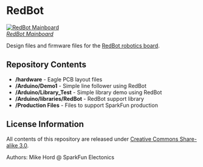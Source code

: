 RedBot
======

[![RedBot Mainboard](https://dlnmh9ip6v2uc.cloudfront.net/images/products/1/1/6/2/2/11622-01a_medium.jpg)  
*RedBot Mainboard*](https://www.sparkfun.com/products/11622)

Design files and firmware files for the [RedBot robotics board](https://www.sparkfun.com/products/11622).

Repository Contents
-------------------

* **/hardware** - Eagle PCB layout files
* **/Arduino/Demo1** - Simple line follower using RedBot
* **/Arduino/Library_Test** - Simple library demo using RedBot
* **/Arduino/libraries/RedBot** - RedBot support library
* **/Production Files** - Files to support SparkFun production


License Information
-------------------

All contents of this repository are released under [Creative Commons Share-alike 3.0](http://creativecommons.org/licenses/by-sa/3.0/).

Authors: Mike Hord @ SparkFun Electonics
